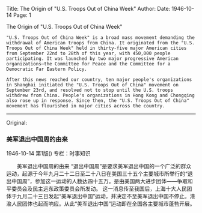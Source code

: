 Title: The Origin of "U.S. Troops Out of China Week"
Author:
Date: 1946-10-14
Page: 1

The Origin of "U.S. Troops Out of China Week"

	"U.S. Troops Out of China Week" is a broad mass movement demanding the withdrawal of American troops from China. It originated from the "U.S. Troops Out of China Week" held in thirty-five major American cities from September 22nd to 28th of this year, with 450,000 people participating. It was launched by two major progressive American organizations—the Committee for Peace and the Committee for a Democratic Far Eastern Policy.

	After this news reached our country, ten major people's organizations in Shanghai initiated the "U.S. Troops Out of China" movement on September 23rd, and resolved not to stop until the U.S. troops withdrew from China. People's organizations in Hong Kong and Chongqing also rose up in response. Since then, the "U.S. Troops Out of China" movement has flourished in major cities across the country.



<hr /> 

Original: 


### 美军退出中国周的由来

1946-10-14
第1版()
专栏：时事知识

　　美军退出中国周的由来
    “退出中国周”是要求美军退出中国的一个广泛的群众运动，起源于今年九月二十二日至二十八日在美国三十五个主要城市所举行的“退出中国周”，参加这一运动的人数达四十五万。是由美国两大进步团体——争取和平委员会及民主远东政策委员会所发动。
    这一消息传至我国后，上海十大人民团体于九月二十三日发起“美军退出中国”运动，并决定不至美军退出中国不停止。港渝人民团体也起而响应。从此“美军退出中国”运动即在全国各主要城市蓬勃开展。
